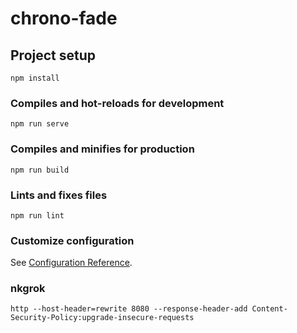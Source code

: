 # chrono-fade

## Project setup

```
npm install
```

### Compiles and hot-reloads for development

```
npm run serve
```

### Compiles and minifies for production

```
npm run build
```

### Lints and fixes files

```
npm run lint
```

### Customize configuration

See [Configuration Reference](https://cli.vuejs.org/config/).

### nkgrok

```
http --host-header=rewrite 8080 --response-header-add Content-Security-Policy:upgrade-insecure-requests
```
